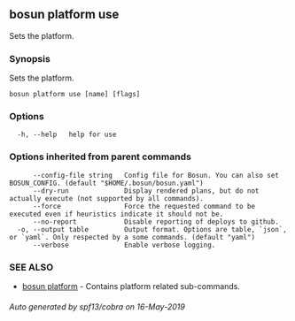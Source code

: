 ## bosun platform use

Sets the platform.

### Synopsis

Sets the platform.

```
bosun platform use [name] [flags]
```

### Options

```
  -h, --help   help for use
```

### Options inherited from parent commands

```
      --config-file string   Config file for Bosun. You can also set BOSUN_CONFIG. (default "$HOME/.bosun/bosun.yaml")
      --dry-run              Display rendered plans, but do not actually execute (not supported by all commands).
      --force                Force the requested command to be executed even if heuristics indicate it should not be.
      --no-report            Disable reporting of deploys to github.
  -o, --output table         Output format. Options are table, `json`, or `yaml`. Only respected by a some commands. (default "yaml")
      --verbose              Enable verbose logging.
```

### SEE ALSO

* [bosun platform](bosun_platform.md)	 - Contains platform related sub-commands.

###### Auto generated by spf13/cobra on 16-May-2019
